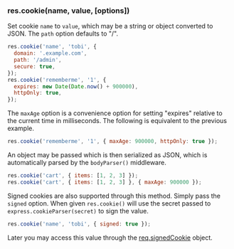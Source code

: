<h3 id='res.cookie'>res.cookie(name, value, [options])</h3>

Set cookie `name` to `value`, which may be a string or object converted to JSON. The `path` option defaults to "/".

```js
res.cookie('name', 'tobi', {
  domain: '.example.com',
  path: '/admin',
  secure: true,
});
res.cookie('rememberme', '1', {
  expires: new Date(Date.now() + 900000),
  httpOnly: true,
});
```

The `maxAge` option is a convenience option for setting "expires" relative to the current time in milliseconds. The following is equivalent to the previous example.

```js
res.cookie('rememberme', '1', { maxAge: 900000, httpOnly: true });
```

An object may be passed which is then serialized as JSON, which is automatically parsed by the `bodyParser()` middleware.

```js
res.cookie('cart', { items: [1, 2, 3] });
res.cookie('cart', { items: [1, 2, 3] }, { maxAge: 900000 });
```

Signed cookies are also supported through this method. Simply pass the `signed` option. When given `res.cookie()` will use the secret passed to `express.cookieParser(secret)` to sign the value.

```js
res.cookie('name', 'tobi', { signed: true });
```

Later you may access this value through the <a href="#req.signedCookies">req.signedCookie</a> object.

